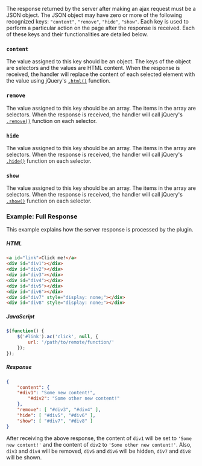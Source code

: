The response returned by the server after making an ajax request must be a JSON object. The JSON object may have zero or more of the following recognized keys: `"content"`, `"remove"`, `"hide"`, `"show"`. Each key is used to perform a particular action on the page after the response is received. Each of these keys and their functionalities are detailed below.
### `content`
The value assigned to this key should be an object. The keys of the object are selectors and the values are HTML content. When the response is received, the handler will replace the content of each selected element with the value using jQuery's [`.html()`](http://api.jquery.com/html/) function.
### `remove`
The value assigned to this key should be an array. The items in the array are selectors. When the response is received, the handler will call jQuery's [`.remove()`](http://api.jquery.com/remove/) function on each selector.
### `hide`
The value assigned to this key should be an array. The items in the array are selectors. When the response is received, the handler will call jQuery's [`.hide()`](http://api.jquery.com/hide/) function on each selector.
### `show`
The value assigned to this key should be an array. The items in the array are selectors. When the response is received, the handler will call jQuery's [`.show()`](http://api.jquery.com/show/) function on each selector.
### Example: Full Response
This example explains how the server response is processed by the plugin.
##### HTML
```html
<a id="link">Click me!</a>
<div id="div1"></div>
<div id="div2"></div>
<div id="div3"></div>
<div id="div4"></div>
<div id="div5"></div>
<div id="div6"></div>
<div id="div7" style="display: none;"></div>
<div id="div8" style="display: none;"></div>

```
##### JavaScript
```javascript
$(function() {
	$('#link').ac('click', null, {
		url: '/path/to/remote/function/'
	});
});
```
##### Response
```json
{
	"content": {
	"#div1": "Some new content!",
		"#div2": "Some other new content!"
	},
	"remove": [ "#div3", "#div4" ],
	"hide": [ "#div5", "#div6" ],
	"show": [ "#div7", "#div8" ]
}
```
After receiving the above response, the content of `div1` will be set to `'Some new content!'` and the content of `div2` to `'Some other new content!'`. Also, `div3` and `div4` will be removed, `div5` and `div6` will be hidden, `div7` and `div8` will be shown.
